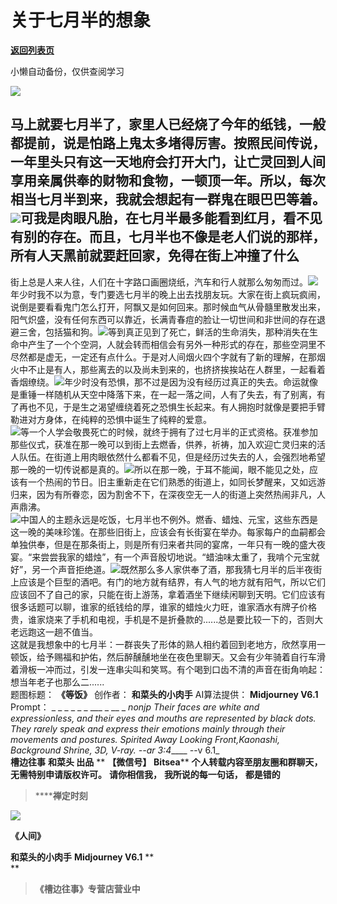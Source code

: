 # 关于七月半的想象

[**返回列表页**](/gzh/槽边往事)

小懒自动备份，仅供查阅学习

![](https://mmbiz.qpic.cn/mmbiz_jpg/Ia6gU9JNtkpfp0sOPxUwUZE1DOVQ1RffQx7E15rVpnYKcW2LGXHoH721mF6CbdPcLLncAgWKA7HHKibJXbo7kwQ/640?wx_fmt=jpeg&from;=appmsg)

马上就要七月半了，家里人已经烧了今年的纸钱，一般都提前，说是怕路上鬼太多堵得厉害。按照民间传说，一年里头只有这一天地府会打开大门，让亡灵回到人间享用亲属供奉的财物和食物，一顿顶一年。所以，每次相当七月半到来，我就会想起有一群鬼在眼巴巴等着。![](https://mmbiz.qpic.cn/mmbiz_jpg/Ia6gU9JNtkpfp0sOPxUwUZE1DOVQ1RffdrsUdBYIeezyQmRdUYNWbe6ynwUiaE1O93ZGicTiaffECuuoGYpqbH0Wg/640?wx_fmt=jpeg&from;=appmsg)可我是肉眼凡胎，在七月半最多能看到红月，看不见有别的存在。而且，七月半也不像是老人们说的那样，所有人天黑前就要赶回家，免得在街上冲撞了什么
---
街上总是人来人往，人们在十字路口画圈烧纸，汽车和行人就那么匆匆而过。![](https://mmbiz.qpic.cn/mmbiz_jpg/Ia6gU9JNtkpfp0sOPxUwUZE1DOVQ1Rff3aFibKy9ib1d5ayUic80MWU9TbicGrrGBgbInf9mmggurIQb0euo2GzVibQ/640?wx_fmt=jpeg&from;=appmsg)年少时我不以为意，专门要选七月半的晚上出去找朋友玩。大家在街上疯玩疯闹，说倒是要看看鬼门怎么打开，阿飘又是如何回来。那时候血气从骨髓里散发出来，阳气炽盛，没有任何东西可以靠近，长满青春痘的脸让一切世间和非世间的存在退避三舍，包括猫和狗。![](https://mmbiz.qpic.cn/mmbiz_jpg/Ia6gU9JNtkpfp0sOPxUwUZE1DOVQ1RffaAkHX82WMoJvNAKIo3MtRyZoCibkwSyuB65FPaEleJg20MiaicM5Mz8Pw/640?wx_fmt=jpeg&from;=appmsg)等到真正见到了死亡，鲜活的生命消失，那种消失在生命中产生了一个个空洞，人就会转而相信会有另外一种形式的存在，那些空洞里不尽然都是虚无，一定还有点什么。于是对人间烟火四个字就有了新的理解，在那烟火中不止是有人，那些离去的以及尚未到来的，也挤挤挨挨站在人群里，一起看着香烟缭绕。![](https://mmbiz.qpic.cn/mmbiz_jpg/Ia6gU9JNtkpfp0sOPxUwUZE1DOVQ1Rff90jiamd3lrPQWRcohVIKxiaCibM22icLiam6NoKtndS6mUPH5l6W0Um0EJA/640?wx_fmt=jpeg&from;=appmsg)年少时没有恐惧，那不过是因为没有经历过真正的失去。命运就像是重锤一样随机从天空中降落下来，在一起一落之间，人有了失去，有了别离，有了再也不见，于是生之渴望缠绕着死之恐惧生长起来。有人拥抱时就像是要把手臂勒进对方身体，在纯粹的恐惧中诞生了纯粹的爱意。  
![](https://mmbiz.qpic.cn/mmbiz_jpg/Ia6gU9JNtkpfp0sOPxUwUZE1DOVQ1RffsuWrMa3FlxfpvOE9icGoY91mfXQOZ7xJEzZCKtT0jowaocfI1wrgBfQ/640?wx_fmt=jpeg&from;=appmsg)等一个人学会敬畏死亡的时候，就终于拥有了过七月半的正式资格。获准参加那些仪式，获准在那一晚可以到街上去燃香，供养，祈祷，加入欢迎亡灵归来的活人队伍。在街道上用肉眼依然什么都看不见，但是经历过失去的人，会强烈地希望那一晚的一切传说都是真的。![](https://mmbiz.qpic.cn/mmbiz_jpg/Ia6gU9JNtkpfp0sOPxUwUZE1DOVQ1RffexrLGxicg3VBibBph7TkL5GQ8j3gV0AKvkEw9Mg151BwCj4nhkmnKia8A/640?wx_fmt=jpeg&from;=appmsg)所以在那一晚，于耳不能闻，眼不能见之处，应该有一个热闹的节日。旧主重新走在它们熟悉的街道上，如同长梦醒来，又如远游归来，因为有所眷恋，因为割舍不下，在深夜空无一人的街道上突然热闹非凡，人声鼎沸。  
![](https://mmbiz.qpic.cn/mmbiz_jpg/Ia6gU9JNtkpfp0sOPxUwUZE1DOVQ1RffuHVI7ye3FkDlib3icc8fIWYPhVSBEJxAmibyLwtmthn6qDIdqb0iaKuMGQ/640?wx_fmt=jpeg&from;=appmsg)中国人的主题永远是吃饭，七月半也不例外。燃香、蜡烛、元宝，这些东西是这一晚的美味珍馐。在那些旧街上，应该会有长街宴在举办。每家每户的血嗣都会单独供奉，但是在那条街上，则是所有归来者共同的宴席，一年只有一晚的盛大夜宴。“来尝尝我家的蜡烛”，有一个声音殷切地说。“蜡油味太重了，我啃个元宝就好”，另一个声音拒绝道。![](https://mmbiz.qpic.cn/mmbiz_jpg/Ia6gU9JNtkpfp0sOPxUwUZE1DOVQ1RfffdK94pCkHicO65Mh4CUVhLLYHJ4Ro96KfKw8MGMtZOlSbIN6KS8DicibA/640?wx_fmt=jpeg&from;=appmsg)既然那么多人家供奉了酒，那我猜七月半的后半夜街上应该是个巨型的酒吧。有门的地方就有结界，有人气的地方就有阳气，所以它们应该回不了自己的家，只能在街上游荡，拿着酒坐下继续闲聊到天明。它们应该有很多话题可以聊，谁家的纸钱给的厚，谁家的蜡烛火力旺，谁家酒水有牌子价格贵，谁家烧来了手机和电视，手机是不是折叠款的......总是要比较一下的，否则大老远跑这一趟不值当。  
这就是我想象中的七月半：一群丧失了形体的熟人相约着回到老地方，欣然享用一顿饭，给予赐福和护佑，然后醉醺醺地坐在夜色里聊天。又会有少年骑着自行车滑着滑板一冲而过，引发一连串尖叫和笑骂。有个喝到口齿不清的声音在街角响起：想当年老子也那么二......  
题图标题： **《等饭》** 创作者： **和菜头的小肉手** AI算法提供： **Midjourney V6.1** Prompt： _ _ _ _ _
_ ___ _ __ _ _nonjp Their faces are white and expressionless, and their eyes
and mouths are represented by black dots. They rarely speak and express their
emotions mainly through their movements and postures. Spirited Away Looking
Front,Kaonashi, Background Shrine, 3D, V-ray. --ar 3:4_____ _-_-v 6.1_  
 **槽边往事** **和菜头 出品** ** **【微信号】** **Bitsea**** **个人转载内容至朋友圈和群聊天，无需特别申请版权许可。**
**请你相信我，** **我所说的每一句话，** **都是错的**

>  ******禅定时刻**

![](https://mmbiz.qpic.cn/mmbiz_png/Ia6gU9JNtkpfp0sOPxUwUZE1DOVQ1RffC0ma92vhUH2cwPC2XFEFibOFdhLvjHPC4xcLYxnAiaVI2jTrzBjO8lAw/640?wx_fmt=png&from;=appmsg)

 **《人间》**

 **和菜头的小肉手** **Midjourney V6.1** **  
**

>  **《槽边往事》专营店营业中**

  

  

